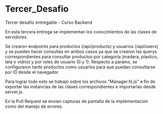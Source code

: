 # Tercer_Desafio
Tercer desafío entregable - Curso Backend

En esta tercera entrega se implementan los conocimientos de las clases de servidores.

Se crearon endpoints para productos (/api/products) y usuarios (/api/users) y se pueden hacer consultas en ambos casos ya que se crearon las querys correspondientes para consultar productos por categoría (madera, plastico, tela o vidrio) y por roles de usuario (0 y 1). Respecto a params, se configuraron tanto productos como usuarios para que puedan consultarse por ID desde el navegador.

Para lograr todo esto se trabajó sobre los archivos "Manager.fs.js" a fin de exportar las instancias de las clases correspondientes e importarlas desde server.js. 

En la Pull Request se envían capturas de pantalla de la implementación como del manejo de errores.

